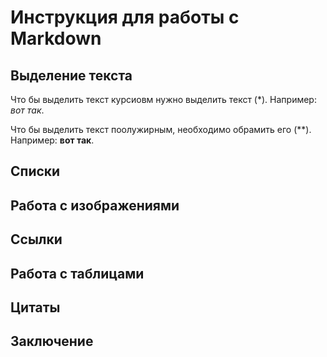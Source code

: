 # Инструкция для работы с Markdown

## Выделение текста 

Что бы выделить текст курсиовм нужно выделить  текст (*). Например: *вот так*.

Что бы выделить текст поолужирным, необходимо обрамить его (**). Например: **вот так**.

## Списки

## Работа с изображениями

## Ссылки

## Работа с таблицами 

## Цитаты

## Заключение 